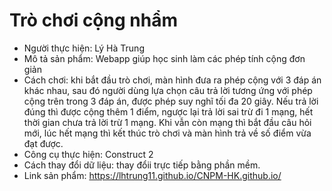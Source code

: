 # Trò chơi cộng nhẩm
- Người thực hiện: Lý Hà Trung
- Mô tả sản phẩm: Webapp giúp học sinh làm các phép tính cộng đơn giản
- Cách chơi: khi bắt đầu trò chơi, màn hình đưa ra phép cộng với 3 đáp án khác nhau, sau đó người dùng lựa chọn câu trả lời tương ứng với phép cộng trên trong 3 đáp án, được phép suy nghĩ tối đa 20 giây. Nếu trả lời đúng thì được cộng thêm 1 điểm, ngược lại trả lời sai trừ đi 1 mạng, hết thời gian chưa trả lời trừ 1 mạng. Khi vẫn còn mạng thì bắt đầu câu hỏi mới, lúc hết mạng thì kết thúc trò chơi và màn hình trả về số điểm vừa đạt được.
- Công cụ thực hiện: Construct 2
- Cách thay đổi dữ liệu: thay đổii trực tiếp bằng phần mềm.
- Link sản phẩm: https://lhtrung11.github.io/CNPM-HK.github.io/
